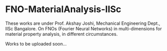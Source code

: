# FNO-MaterialAnalysis-IISc
These works are under Prof. Akshay Joshi, Mechanical Engineering Dept., IISc Bangalore. On FNOs (Fourier Neural Networks) in multi-dimensions for material property analysis, in different circumstances.


Works to be uploaded soon...
